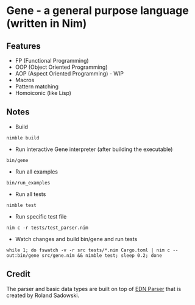# Gene - a general purpose language (written in Nim)

## Features

* FP (Functional Programming)
* OOP (Object Oriented Programming)
* AOP (Aspect Oriented Programming) - WIP
* Macros
* Pattern matching
* Homoiconic (like Lisp)

## Notes

* Build

```
nimble build
```

* Run interactive Gene interpreter (after building the executable)

```
bin/gene
```

* Run all examples

```
bin/run_examples
```

* Run all tests

```
nimble test
```

* Run specific test file

```
nim c -r tests/test_parser.nim
```

* Watch changes and build bin/gene and run tests

```
while 1; do fswatch -v -r src tests/*.nim Cargo.toml | nim c --out:bin/gene src/gene.nim && nimble test; sleep 0.2; done
```

## Credit

The parser and basic data types are built on top of [EDN Parser](https://github.com/rosado/edn.nim) that is
created by Roland Sadowski.
